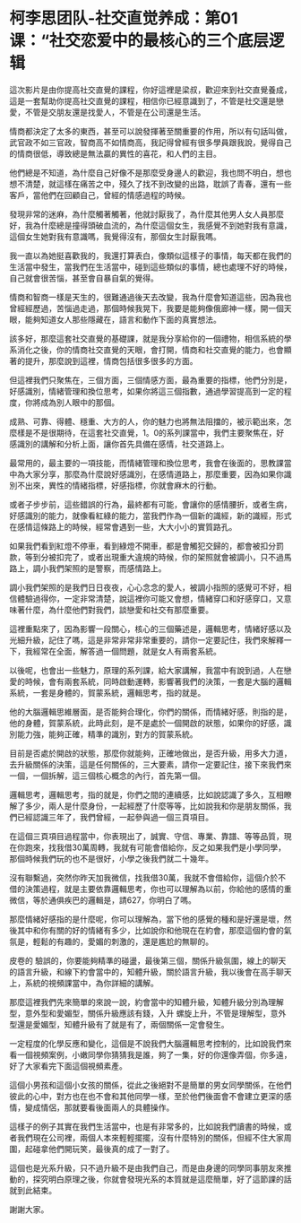 # 柯李思团队-社交直觉养成：第01课：“社交恋爱中的最核心的三个底层逻辑

這次影片是由你提高社交直覺的課程，你好這裡是梁叔，歡迎來到社交直覺養成，這是一套幫助你提高社交直覺的課程，相信你已經意識到了，不管是社交還是戀愛，不管是交朋友還是找愛人，不管是在公司還是生活。

情商都決定了太多的東西，甚至可以說發揮著至關重要的作用，所以有句話叫做，武官政不如三官政，智商高不如情商高，我記得曾經有很多學員跟我說，覺得自己的情商很低，導致總是無法贏的異性的喜花，和人們的主目。

他們總是不知道，為什麼自己好像不是那麼受身邊人的歡迎，我也問不明白，想也想不清楚，就這樣在痛苦之中，殘久了找不到改變的出路，耽誤了青春，還有一些客戶，當他們在回顧自己，曾經的情感過程的時候。

發現非常的迷麻，為什麼觸著觸著，他就討厭我了，為什麼其他男人女人員那麼好，我為什麼總是撞得頭破血流的，為什麼這個女生，我感覺不到她對我有意識，這個女生她對我有意識嗎，我覺得沒有，那個女生討厭我嗎。

我一直以為她挺喜歡我的，我還打算表白，像類似這樣子的事情，每天都在我們的生活當中發生，當我們在生活當中，碰到這些類似的事情，總也處理不好的時候，自己就會很苦惱，甚至會自暴自氣的覺得。

情商和智商一樣是天生的，很難通過後天去改變，我為什麼會知道這些，因為我也曾經經歷過，苦惱過走過，那個時候我晃下，我要是能夠像俄廊神一樣，開一個天眼，能夠知道女人那些隱藏在，語言和動作下面的真實想法。

該多好，那麼這套社交直覺的基礎課，就是我分享給你的一個禮物，相信系統的學系消化之後，你的情商社交直覺的天眼，會打開，情商和社交直覺的能力，也會顯著的提升，那麼說到這裡，情商包括很多很多的方面。

但這裡我們只聚焦在，三個方面，三個情感方面，最為重要的指標，他們分別是，好感識別，情緒管理和換位思考，如果你將這三個指數，通過學習提高到一定的程度，你將成為別人眼中的那個。

成熟、可靠、得體、穩重、大方的人，你的魅力也將無法阻擋的，被示範出來，怎麼樣是不是很期待，在這套社交直覺，1。0的系列課當中，我們主要聚焦在，好感識別的講解和分析上面，讓你首先具備在感情，社交道路上。

最常用的，最主要的一項技能，而情緒管理和換位思考，我會在後面的，思教課當中為大家分享，那麼為什麼說好感識別，在感情道路上，那麼重要，因為如果你識別不出來，異性的情緒指標，好感指標，你就會麻木的行動。

或者子步步前，這些錯誤的行為，最終都有可能，會讓你的感情腰折，或者生病，好感識別的能力，就像看紅綠的能力，當我們作為一個新的識經，新的識經，形式在感情這條路上的時候，經常會遇到一些，大大小小的實質路孔。

如果我們看到紅燈不停車，看到綠燈不開車，都是會觸犯交歸的，都會被扣分罰款，等到分被扣完了，或者出現重大違規的時候，你的架照就會被調小，只不過馬路上，調小我們架照的是警察，而感情路上。

調小我們架照的是我們日日夜夜，心心念念的愛人，被調小指照的感覺可不好，相信體驗過得你，一定非常清楚，說這裡你可能又會想，情緒穿口和好感穿口，又意味著什麼，為什麼他們對我們，談戀愛和社交有那麼重要。

這裡重點來了，因為影響一段關心，核心的三個藥述是，邏輯思考，情緒好感以及光細升級，記住了嗎，這是非常非常非常重要的，請你一定要記住，我們來解釋一下，我經常在全面，解答過一個問題，就是女人有兩套系統。

以後呢，也會出一些魅力，原理的系列課，給大家講解，我當中有說到過，人在戀愛的時候，會有兩套系統，同時啟動運轉，影響著我們的決策，一套是大腦的邏輯系統，一套是身體的，賀蒙系統，邏輯思考，指的就是。

他的大腦邏輯思維層面，是否能夠合理化，你們的關係，而情緒好感，則指的是，他的身體，賀蒙系統，此時此刻，是不是處於一個開啟的狀態，如果你的好感，識別能力強，能夠正確，精準的識別，對方的賀蒙系統。

目前是否處於開啟的狀態，那麼你就能夠，正確地做出，是否升級，用多大力道，去升級關係的決策，這是任何關係的，三大要素，請你一定要記住，接下來我們來一個，一個拆解，這三個核心概念的內行，首先第一個。

邏輯思考，邏輯思考，指的就是，你們之間的連續感，比如說認識了多久，互相瞭解了多少，兩人是什麼身份，一起經歷了什麼等等，比如說我和你是朋友關係，我們已經認識三年了，我們曾經，一起參與過一個三頁項目。

在這個三頁項目過程當中，你表現出了，誠實、守信、專業、靠譜、等等品質，現在你跑來，找我借30萬周轉，我就有可能會借給你，反之如果我們是小學同學，那個時候我們玩的也不是很好，小學之後我們就二十幾年。

沒有聯繫過，突然你昨天加我微信，找我借30萬，我就不會借給你，這個介於不借的決策過程，就是主要依靠邏輯思考，你也可以理解為以前，你給他的感情的重微信，等於通俱疾巴的邏輯是，請627，你明白了嗎。

那麼情緒好感指的是什麼呢，你可以理解為，當下他的感覺的種和是好還是壞，然後其中和你有關的好的情緒有多少，比如說你和他現在在約會，那麼這個約會的氣氛是，輕鬆的有趣的，愛媚的刺激的，還是尷尬的無聊的。

皮卷的 驗誤的，你要能夠精準的碰盪，最後第三個，關係升級氛圍，線上的聊天的語言升級，和線下約會當中的，知體升級，關於語言升級，我以後會在高手聊天上，系統的視頻課當中，為你詳細的講解。

那麼這裡我們先來簡單的來說一說，約會當中的知體升級，知體升級分別為理解型，意外型和愛媚型，關係升級應該有錢，入升 螺旋上升，不管是理解型，意外型還是愛媚型，知體升級有了就是有了，兩個關係一定會發生。

一定程度的化學反應和變化，這個是不說我們大腦邏輯思考控制的，比如說我們來看一個視頻案例，小嫩同學你猜猜我是誰，夠了一集，好的你還像弄個，你多遠，好了大家看完下面這個視頻素產。

這個小男孩和這個小女孩的關係，從此之後絕對不是簡單的男女同學關係，在他們彼此的心中，對方也在也不會和其他同學一樣，至於他們後面會不會建立更深的感情，變成情侶，那就要看後面兩人的具體操作。

這樣子的例子其實在我們生活當中，也是有非常多的，比如說我們讀書的時候，或者我們現在公司裡，兩個人本來輕輕擺擺，沒有什麼特別的關係，但經不住大家周圍，起碰拿他們開玩笑，最後真的成了一對了。

這個也是光系升級，只不過升級不是由我們自己，而是由身邊的同學同事朋友來推動的，探究明白原理之後，你就會發現光系的本質就是這麼簡單，好了這節課的話就到此結束。

謝謝大家。